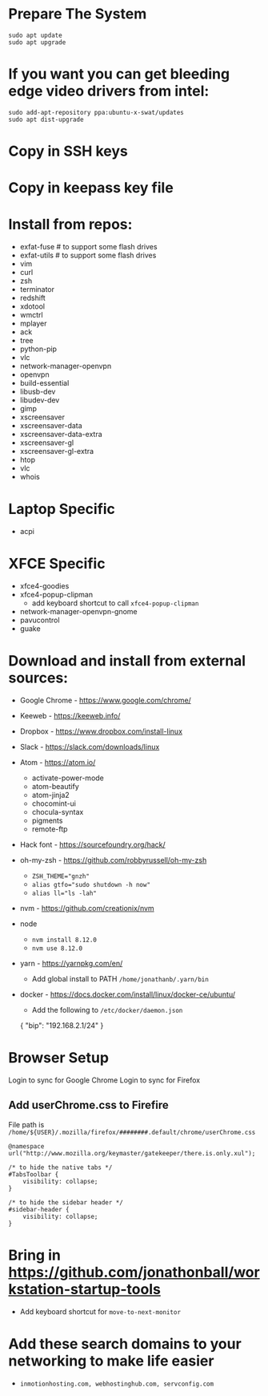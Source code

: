 # Prepare The System

    sudo apt update
    sudo apt upgrade

# If you want you can get bleeding edge video drivers from intel:

    sudo add-apt-repository ppa:ubuntu-x-swat/updates
    sudo apt dist-upgrade

# Copy in SSH keys

# Copy in keepass key file 

# Install from repos:
  - exfat-fuse    # to support some flash drives
  - exfat-utils   # to support some flash drives
  - vim
  - curl
  - zsh
  - terminator
  - redshift
  - xdotool
  - wmctrl
  - mplayer
  - ack
  - tree
  - python-pip
  - vlc
  - network-manager-openvpn
  - openvpn
  - build-essential
  - libusb-dev
  - libudev-dev
  - gimp
  - xscreensaver
  - xscreensaver-data
  - xscreensaver-data-extra
  - xscreensaver-gl
  - xscreensaver-gl-extra
  - htop
  - vlc
  - whois

# Laptop Specific
  - acpi

# XFCE Specific
  - xfce4-goodies
  - xfce4-popup-clipman
    - add keyboard shortcut to call `xfce4-popup-clipman` 
  - network-manager-openvpn-gnome
  - pavucontrol
  - guake

# Download and install from external sources:
  - Google Chrome - https://www.google.com/chrome/
  - Keeweb - https://keeweb.info/
  - Dropbox - https://www.dropbox.com/install-linux
  - Slack - https://slack.com/downloads/linux
  - Atom - https://atom.io/
    - activate-power-mode
    - atom-beautify
    - atom-jinja2
    - chocomint-ui
    - chocula-syntax
    - pigments
    - remote-ftp
  - Hack font - https://sourcefoundry.org/hack/
  - oh-my-zsh - https://github.com/robbyrussell/oh-my-zsh
    - `ZSH_THEME="gnzh"`
    - `alias gtfo="sudo shutdown -h now"`
    - `alias ll="ls -lah"`
  - nvm - https://github.com/creationix/nvm
  - node
    - `nvm install 8.12.0`
    - `nvm use 8.12.0`
  - yarn - https://yarnpkg.com/en/
    - Add global install to PATH `/home/jonathanb/.yarn/bin`
  - docker - https://docs.docker.com/install/linux/docker-ce/ubuntu/
    - Add the following to `/etc/docker/daemon.json`

    {
	    "bip": "192.168.2.1/24"
    }

# Browser Setup
Login to sync for Google Chrome
Login to sync for Firefox

## Add userChrome.css to Firefire
File path is `/home/${USER}/.mozilla/firefox/########.default/chrome/userChrome.css`

    @namespace url("http://www.mozilla.org/keymaster/gatekeeper/there.is.only.xul");

    /* to hide the native tabs */
    #TabsToolbar {
        visibility: collapse;
    }

    /* to hide the sidebar header */
    #sidebar-header {
        visibility: collapse;
    }

# Bring in https://github.com/jonathonball/workstation-startup-tools
  - Add keyboard shortcut for `move-to-next-monitor`

# Add these search domains to your networking to make life easier
  - `inmotionhosting.com, webhostinghub.com, servconfig.com`

